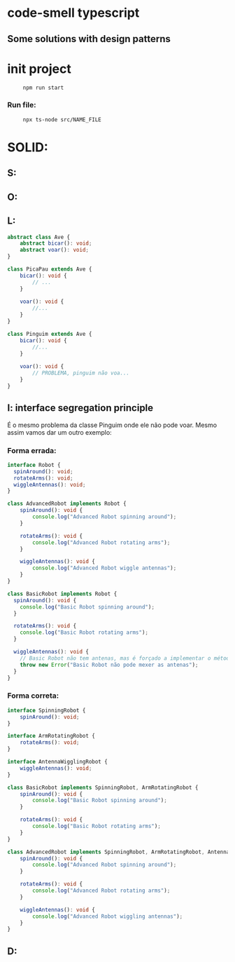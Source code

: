 # code-smell typescript
## Some solutions with design patterns


# init project

```terminal
     npm run start
```

### Run file:

```terminal
     npx ts-node src/NAME_FILE
```




# SOLID:

## S:


## O:

## L:

```typescript 
abstract class Ave {
	abstract bicar(): void;
    abstract voar(): void;
}

class PicaPau extends Ave {
    bicar(): void {
        // ...
    }
		
    voar(): void {
	    //...
    }
} 

class Pinguim extends Ave {
    bicar(): void {
        //...
    }
        
    voar(): void {
	    // PROBLEMA, pinguim não voa...
    }
}

```

## I: interface segregation principle

É o mesmo problema da classe Pinguim onde ele não pode voar.
Mesmo assim vamos dar um outro exemplo:

### Forma errada:
```typescript
interface Robot {
  spinAround(): void;
  rotateArms(): void;
  wiggleAntennas(): void;
}

class AdvancedRobot implements Robot {
	spinAround(): void {
		console.log("Advanced Robot spinning around");
	}

	rotateArms(): void {
		console.log("Advanced Robot rotating arms");
	}

	wiggleAntennas(): void {
		console.log("Advanced Robot wiggle antennas");
	}
}

class BasicRobot implements Robot {
  spinAround(): void {
    console.log("Basic Robot spinning around");
  }

  rotateArms(): void {
    console.log("Basic Robot rotating arms");
  }

  wiggleAntennas(): void {
    // Basic Robot não tem antenas, mas é forçado a implementar o método
    throw new Error("Basic Robot não pode mexer as antenas");
  }
}
```
### Forma correta:
```typescript
interface SpinningRobot {
	spinAround(): void;
}

interface ArmRotatingRobot {
	rotateArms(): void;
}

interface AntennaWigglingRobot {
	wiggleAntennas(): void;
}

class BasicRobot implements SpinningRobot, ArmRotatingRobot {
	spinAround(): void {
		console.log("Basic Robot spinning around");
	}

	rotateArms(): void {
		console.log("Basic Robot rotating arms");
	}	
}

class AdvancedRobot implements SpinningRobot, ArmRotatingRobot, AntennaWigglingRobot {
	spinAround(): void {
		console.log("Advanced Robot spinning around");
	}

	rotateArms(): void {
		console.log("Advanced Robot rotating arms");
	}

	wiggleAntennas(): void {
		console.log("Advanced Robot wiggling antennas");
	}
}
 ```

## D:

